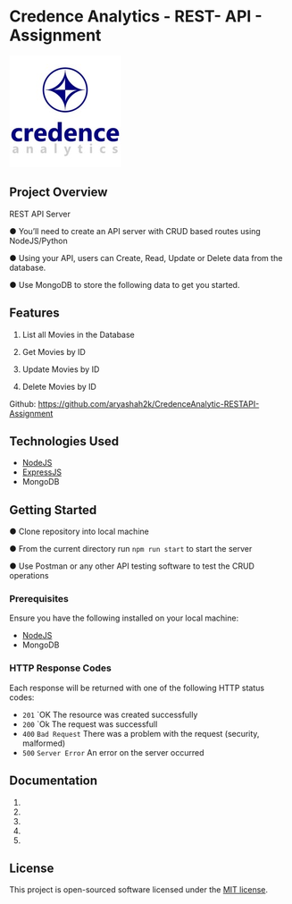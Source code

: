 # Credence Analytics - REST- API - Assignment

![Logo](https://github.com/aryashah2k/CredenceAnalytic-RESTAPI-Assignment/blob/main/assets/Logo.jpg)

## Project Overview

REST API Server

● You’ll need to create an API server with CRUD based routes using NodeJS/Python

● Using your API, users can Create, Read, Update or Delete data from the database.

● Use MongoDB to store the following data to get you started.

## Features

1. List all Movies in the Database

2. Get Movies by ID

3. Update Movies by ID

4. Delete Movies by ID



Github:  https://github.com/aryashah2k/CredenceAnalytic-RESTAPI-Assignment

## Technologies Used

- [NodeJS](https://nodejs.org/en/download/)
- [ExpressJS](https://expressjs.com/)
- MongoDB

## Getting Started

● Clone repository into local machine

● From the current directory run `npm run start` to start the server

● Use Postman or any other API testing software to test the CRUD operations

### Prerequisites

Ensure you have the following installed on your local machine:

- [NodeJS](https://nodejs.org/en/download/)
- MongoDB

### HTTP Response Codes

Each response will be returned with one of the following HTTP status codes:

- `201` `OK The resource was created successfully
- `200` `Ok The request was successfull
- `400` `Bad Request` There was a problem with the request (security, malformed)
- `500` `Server Error` An error on the server occurred


## Documentation

1. 

2.

3.

4.

5.

## License

This project is open-sourced software licensed under the [MIT license](https://opensource.org/licenses/MIT).
